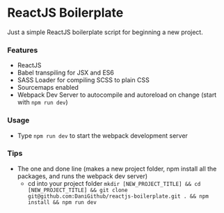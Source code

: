 # ReactJS Boilerplate

Just a simple ReactJS boilerplate script for beginning a new project.

### Features
 - ReactJS
 - Babel transpiling for JSX and ES6
 - SASS Loader for compiling SCSS to plain CSS
 - Sourcemaps enabled
 - Webpack Dev Server to autocompile and autoreload on change (start with `npm run dev`)

### Usage
 - Type `npm run dev` to start the webpack development server

### Tips
 - The one and done line (makes a new project folder, npm install all the packages, and runs the webpack dev server)
   - cd into your project folder `mkdir [NEW_PROJECT_TITLE] && cd [NEW_PROJECT_TITLE] && git clone git@github.com:DaniGithub/reactjs-boilerplate.git . && npm install && npm run dev`

